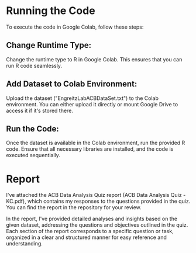 # Running the Code

To execute the code in Google Colab, follow these steps:

## Change Runtime Type:

Change the runtime type to R in Google Colab. This ensures that you can run R code seamlessly.

## Add Dataset to Colab Environment:

Upload the dataset ("EngreitzLabACBDataSet.txt") to the Colab environment. You can either upload it directly or mount Google Drive to access it if it's stored there.

## Run the Code:

Once the dataset is available in the Colab environment, run the provided R code. Ensure that all necessary libraries are installed, and the code is executed sequentially.

# Report

I've attached the ACB Data Analysis Quiz report (ACB Data Analysis Quiz - KC.pdf), which contains my responses to the questions provided in the quiz. You can find the report in the repository for your review.

In the report, I've provided detailed analyses and insights based on the given dataset, addressing the questions and objectives outlined in the quiz. Each section of the report corresponds to a specific question or task, organized in a clear and structured manner for easy reference and understanding.
